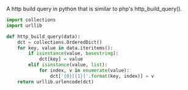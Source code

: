 A http build query in python that is similar to php's http_build_query().

```python
import collections
import urllib

def http_build_query(data):
    dct = collections.OrderedDict()
    for key, value in data.iteritems():
        if isinstance(value, basestring):
            dct[key] = value
        elif isinstance(value, list):
            for index, v in enumerate(value):
                dct['{0}[{1}]'.format(key, index)] = v
    return urllib.urlencode(dct)
```